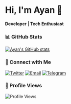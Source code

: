 # Hi, I'm Ayan 👋

**Developer | Tech Enthusiast**


### 📊 GitHub Stats

[![Ayan's GitHub stats](https://github-readme-stats.vercel.app/api?username=Ayanrajpoot10&show_icons=true&theme=gruvbox)](https://github.com/anuraghazra/github-readme-stats)


### 🌟 Connect with Me

[![Twitter](https://img.shields.io/badge/Twitter-1DA1F2?style=flat&logo=twitter&logoColor=white)](https://twitter.com/Ayanrajpoot10)
[![Email](https://img.shields.io/badge/Email-D14836?style=flat&logo=gmail&logoColor=white)](mailto:Ayanrajpoot2004@gmail.com)
[![Telegram](https://img.shields.io/badge/Telegram-26A5E4?style=flat&logo=telegram&logoColor=white)](https://t.me/Ayan_rajpoot)


### 👀 Profile Views

![Profile Views](https://komarev.com/ghpvc/?username=Ayanrajpoot10&color=gray&style=flat)
